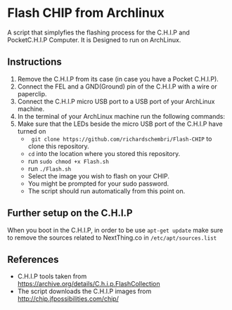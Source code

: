 # Flash CHIP from Archlinux
A script that simplyfies the flashing process for the C.H.I.P and PocketC.H.I.P Computer.
It is Designed to run on ArchLinux.

## Instructions
1. Remove the C.H.I.P from its case (in case you have a Pocket C.H.I.P).
2. Connect the FEL and a GND(Ground) pin of the C.H.I.P with a wire or paperclip.
3. Connect the C.H.I.P micro USB port to a USB port of your ArchLinux machine.
4. In the terminal of your ArchLinux machine run the following commands:
5. Make sure that the LEDs beside the micro USB port of the C.H.I.P have turned on
    - ` git clone https://github.com/richardschembri/Flash-CHIP` to clone this repository.
    - `cd` into the location where you stored this repository.
    - run `sudo chmod +x Flash.sh`
    - run `./Flash.sh`
    - Select the image you wish to flash on your CHIP.
    - You might be prompted for your sudo password.
    - The script should run automatically from this point on.

## Further setup on the C.H.I.P
When you boot in the C.H.I.P, in order to be use `apt-get update` make
sure to remove the sources related to NextThing.co in
`/etc/apt/sources.list`

  
## References
* C.H.I.P tools taken from https://archive.org/details/C.h.i.p.FlashCollection
* The script downloads the C.H.I.P images from http://chip.jfpossibilities.com/chip/
